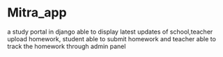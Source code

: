 # Mitra_app

a study portal in django 
able to display latest updates of school,teacher upload homework, student able to submit homework and teacher able to track the homework through admin panel
